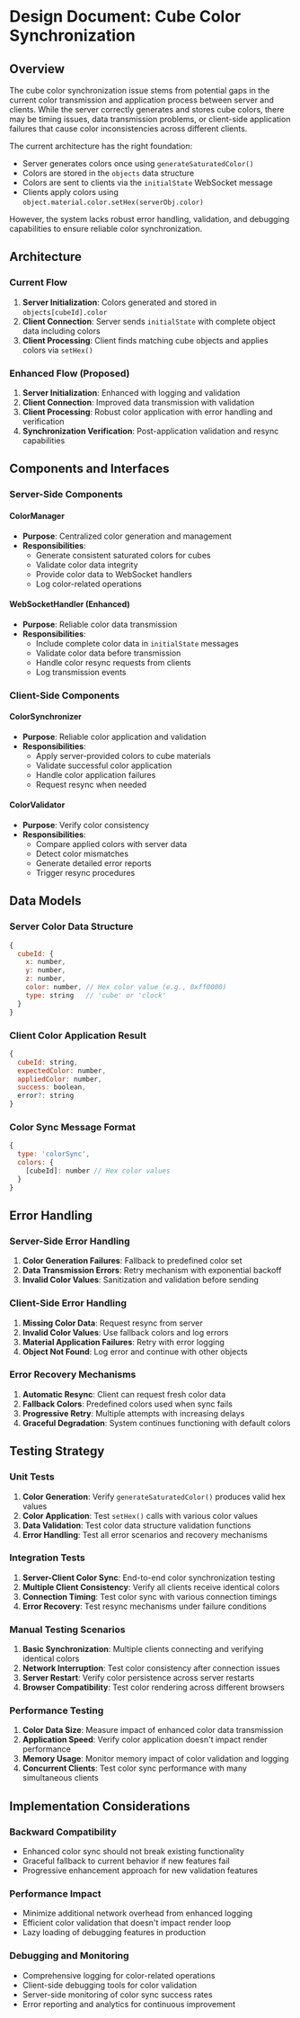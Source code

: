 # Design Document: Cube Color Synchronization

## Overview

The cube color synchronization issue stems from potential gaps in the current color transmission and application process between server and clients. While the server correctly generates and stores cube colors, there may be timing issues, data transmission problems, or client-side application failures that cause color inconsistencies across different clients.

The current architecture has the right foundation:
- Server generates colors once using `generateSaturatedColor()` 
- Colors are stored in the `objects` data structure
- Colors are sent to clients via the `initialState` WebSocket message
- Clients apply colors using `object.material.color.setHex(serverObj.color)`

However, the system lacks robust error handling, validation, and debugging capabilities to ensure reliable color synchronization.

## Architecture

### Current Flow
1. **Server Initialization**: Colors generated and stored in `objects[cubeId].color`
2. **Client Connection**: Server sends `initialState` with complete object data including colors
3. **Client Processing**: Client finds matching cube objects and applies colors via `setHex()`

### Enhanced Flow (Proposed)
1. **Server Initialization**: Enhanced with logging and validation
2. **Client Connection**: Improved data transmission with validation
3. **Client Processing**: Robust color application with error handling and verification
4. **Synchronization Verification**: Post-application validation and resync capabilities

## Components and Interfaces

### Server-Side Components

#### ColorManager
- **Purpose**: Centralized color generation and management
- **Responsibilities**:
  - Generate consistent saturated colors for cubes
  - Validate color data integrity
  - Provide color data to WebSocket handlers
  - Log color-related operations

#### WebSocketHandler (Enhanced)
- **Purpose**: Reliable color data transmission
- **Responsibilities**:
  - Include complete color data in `initialState` messages
  - Validate color data before transmission
  - Handle color resync requests from clients
  - Log transmission events

### Client-Side Components

#### ColorSynchronizer
- **Purpose**: Reliable color application and validation
- **Responsibilities**:
  - Apply server-provided colors to cube materials
  - Validate successful color application
  - Handle color application failures
  - Request resync when needed

#### ColorValidator
- **Purpose**: Verify color consistency
- **Responsibilities**:
  - Compare applied colors with server data
  - Detect color mismatches
  - Generate detailed error reports
  - Trigger resync procedures

## Data Models

### Server Color Data Structure
```javascript
{
  cubeId: {
    x: number,
    y: number, 
    z: number,
    color: number, // Hex color value (e.g., 0xff0000)
    type: string   // 'cube' or 'clock'
  }
}
```

### Client Color Application Result
```javascript
{
  cubeId: string,
  expectedColor: number,
  appliedColor: number,
  success: boolean,
  error?: string
}
```

### Color Sync Message Format
```javascript
{
  type: 'colorSync',
  colors: {
    [cubeId]: number // Hex color values
  }
}
```

## Error Handling

### Server-Side Error Handling
1. **Color Generation Failures**: Fallback to predefined color set
2. **Data Transmission Errors**: Retry mechanism with exponential backoff
3. **Invalid Color Values**: Sanitization and validation before sending

### Client-Side Error Handling
1. **Missing Color Data**: Request resync from server
2. **Invalid Color Values**: Use fallback colors and log errors
3. **Material Application Failures**: Retry with error logging
4. **Object Not Found**: Log error and continue with other objects

### Error Recovery Mechanisms
1. **Automatic Resync**: Client can request fresh color data
2. **Fallback Colors**: Predefined colors used when sync fails
3. **Progressive Retry**: Multiple attempts with increasing delays
4. **Graceful Degradation**: System continues functioning with default colors

## Testing Strategy

### Unit Tests
1. **Color Generation**: Verify `generateSaturatedColor()` produces valid hex values
2. **Color Application**: Test `setHex()` calls with various color values
3. **Data Validation**: Test color data structure validation functions
4. **Error Handling**: Test all error scenarios and recovery mechanisms

### Integration Tests
1. **Server-Client Color Sync**: End-to-end color synchronization testing
2. **Multiple Client Consistency**: Verify all clients receive identical colors
3. **Connection Timing**: Test color sync with various connection timings
4. **Error Recovery**: Test resync mechanisms under failure conditions

### Manual Testing Scenarios
1. **Basic Synchronization**: Multiple clients connecting and verifying identical colors
2. **Network Interruption**: Test color consistency after connection issues
3. **Server Restart**: Verify color persistence across server restarts
4. **Browser Compatibility**: Test color rendering across different browsers

### Performance Testing
1. **Color Data Size**: Measure impact of enhanced color data transmission
2. **Application Speed**: Verify color application doesn't impact render performance
3. **Memory Usage**: Monitor memory impact of color validation and logging
4. **Concurrent Clients**: Test color sync performance with many simultaneous clients

## Implementation Considerations

### Backward Compatibility
- Enhanced color sync should not break existing functionality
- Graceful fallback to current behavior if new features fail
- Progressive enhancement approach for new validation features

### Performance Impact
- Minimize additional network overhead from enhanced logging
- Efficient color validation that doesn't impact render loop
- Lazy loading of debugging features in production

### Debugging and Monitoring
- Comprehensive logging for color-related operations
- Client-side debugging tools for color validation
- Server-side monitoring of color sync success rates
- Error reporting and analytics for continuous improvement